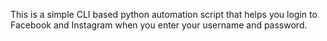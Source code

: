 This is a simple CLI based python automation script that helps you login to Facebook and Instagram when you enter your username and password.
